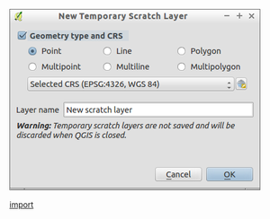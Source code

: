 ![](../images/QgsNewMemoryLayerDialog-standalone.png)

[import](../gui/qgis-sample-QgsNewMemoryLayerDialog.py)
